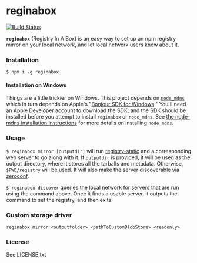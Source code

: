 # reginabox

[![Build Status](https://travis-ci.org/yahoo/reginabox.svg)](https://travis-ci.org/yahoo/reginabox)

**`reginabox`** (Registry In A Box) is an easy way to set up an npm registry mirror on your local network, and let local network users know about it.

### Installation

`$ npm i -g reginabox`

#### Installation on Windows

Things are a little trickier on Windows. This project depends on [`node_mdns`](https://github.com/agnat/node_mdns) which in turn depends on Apple's "[Bonjour SDK for Windows](https://developer.apple.com/downloads/index.action?q=Bonjour%20SDK%20for%20Windows)." You'll need an Apple Developer account to download the SDK, and the SDK should be installed before you attempt to install `reginabox` or `node_mdns`. See [the node-mdns installation instructions](https://github.com/agnat/node_mdns#installation) for more details on installing `node_mdns`.

### Usage

`$ reginabox mirror [outputdir]` will run [registry-static](https://www.npmjs.com/package/registry-static) and a corresponding web server to go along with it. If `outputdir` is provided, it will be used as the output directory, where it stores all the tarballs and metadata. Otherwise, `$PWD/registry` will be used. It will also make the server discoverable via [zeroconf](http://en.wikipedia.org/wiki/Zero-configuration_networking).

`$ reginabox discover` queries the local network for servers that are run using the command above. Once it finds a usable server, it outputs the command to set the registry, and then exits.

### Custom storage driver

`reginabox mirror <outputfolder> <pathToCustomBlobStore> <readonly>`

### License

See LICENSE.txt
